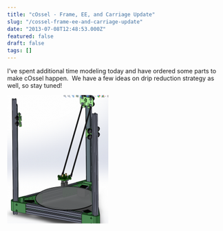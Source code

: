```yaml
---
title: "cOssel - Frame, EE, and Carriage Update"
slug: "/cossel-frame-ee-and-carriage-update"
date: "2013-07-08T12:48:53.000Z"
featured: false
draft: false
tags: []
---
```


I’ve spent additional time modeling today and have ordered some parts to make
cOssel happen.  We have a few ideas on drip reduction strategy as well, so stay
tuned!

[![cossel_dev](./images/cossel_dev-235x300.png)](http://static.cdaringe.com/archive/2013/07/cossel_dev.png)
